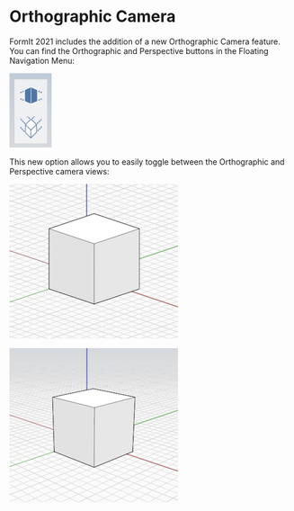 # Orthographic Camera

FormIt 2021 includes the addition of a new Orthographic Camera feature. You can find the Orthographic and Perspective buttons in the Floating Navigation Menu:

![Orthographic and Perspective camera view buttons ](../.gitbook/assets/screen-shot-2020-04-07-at-2.12.52-pm.png)

This new option allows you to easily toggle between the Orthographic and Perspective camera views:

![Orthographic Camera View](../.gitbook/assets/orthographic.png)

![Perspective Camera View](../.gitbook/assets/perspective.png)

